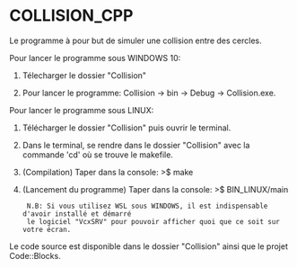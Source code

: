 # COLLISION_CPP

Le programme à pour but de simuler une collision entre des cercles.

Pour lancer le programme sous WINDOWS 10:

1) Télecharger le dossier "Collision"

2) Pour lancer le programme: Collision -> bin -> Debug -> Collision.exe.

Pour lancer le programme sous LINUX:

1) Télécharger le dossier "Collision" puis ouvrir le terminal.

2) Dans le terminal, se rendre dans le dossier "Collision" avec la commande 'cd' où se trouve le makefile.

3) (Compilation) Taper dans la console: >$ make

4) (Lancement du programme) Taper dans la console: >$ BIN_LINUX/main 

        N.B: Si vous utilisez WSL sous WINDOWS, il est indispensable d'avoir installé et démarré 
        le logiciel "VcxSRV" pour pouvoir afficher quoi que ce soit sur votre écran.

Le code source est disponible dans le dossier "Collision" ainsi que le projet Code::Blocks.
